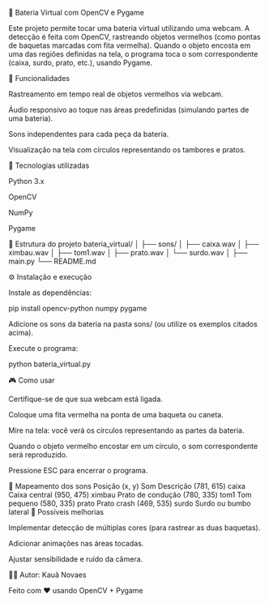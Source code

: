 🥁 Bateria Virtual com OpenCV e Pygame

Este projeto permite tocar uma bateria virtual utilizando uma webcam.
A detecção é feita com OpenCV, rastreando objetos vermelhos (como pontas de baquetas marcadas com fita vermelha).
Quando o objeto encosta em uma das regiões definidas na tela, o programa toca o som correspondente (caixa, surdo, prato, etc.), usando Pygame.

🎯 Funcionalidades

Rastreamento em tempo real de objetos vermelhos via webcam.

Áudio responsivo ao toque nas áreas predefinidas (simulando partes de uma bateria).

Sons independentes para cada peça da bateria.

Visualização na tela com círculos representando os tambores e pratos.

🧠 Tecnologias utilizadas

Python 3.x

OpenCV

NumPy

Pygame

📂 Estrutura do projeto
bateria_virtual/
│
├── sons/
│   ├── caixa.wav
│   ├── ximbau.wav
│   ├── tom1.wav
│   ├── prato.wav
│   └── surdo.wav
│
├── main.py
└── README.md

⚙️ Instalação e execução


Instale as dependências:

pip install opencv-python numpy pygame


Adicione os sons da bateria na pasta sons/ (ou utilize os exemplos citados acima).

Execute o programa:

python bateria_virtual.py

🎮 Como usar

Certifique-se de que sua webcam está ligada.

Coloque uma fita vermelha na ponta de uma baqueta ou caneta.

Mire na tela: você verá os círculos representando as partes da bateria.

Quando o objeto vermelho encostar em um círculo, o som correspondente será reproduzido.

Pressione ESC para encerrar o programa.

🥁 Mapeamento dos sons
Posição (x, y)	Som	Descrição
(781, 615)	caixa	Caixa central
(950, 475)	ximbau	Prato de condução
(780, 335)	tom1	Tom pequeno
(580, 335)	prato	Prato crash
(469, 535)	surdo	Surdo ou bumbo lateral
🚀 Possíveis melhorias

Implementar detecção de múltiplas cores (para rastrear as duas baquetas).

Adicionar animações nas áreas tocadas.

Ajustar sensibilidade e ruído da câmera.

🧑‍💻 Autor: Kauã Novaes

Feito com ❤️ usando OpenCV + Pygame
